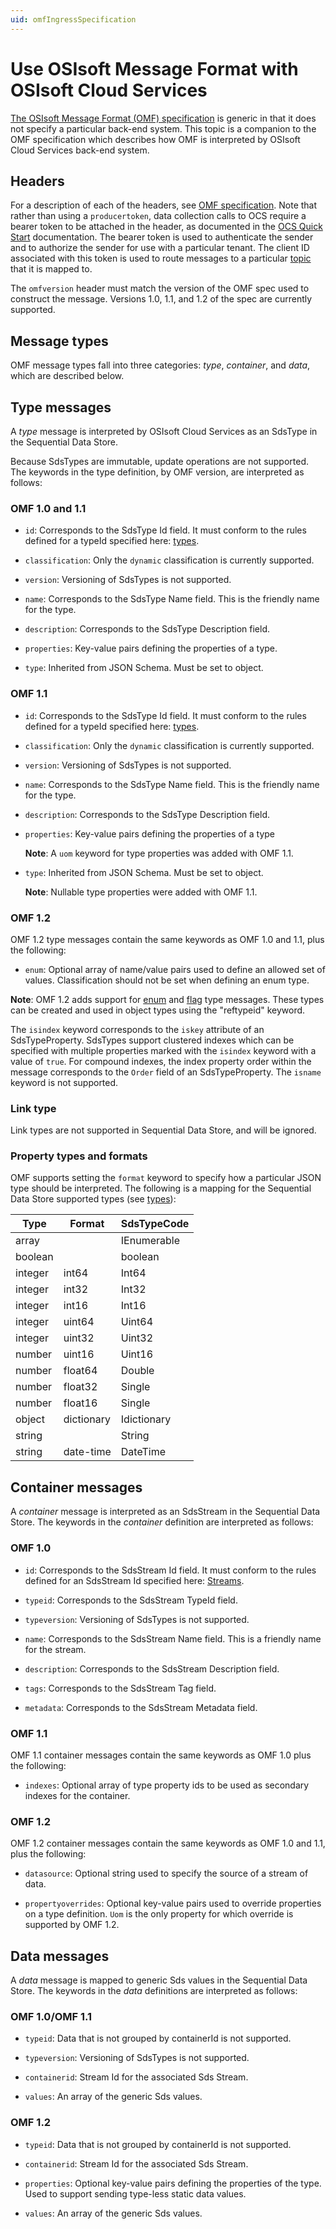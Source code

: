 ```yaml
---    
uid: omfIngressSpecification
---
```


# Use OSIsoft Message Format with OSIsoft Cloud Services

[The OSIsoft Message Format (OMF) specification](http://omf-docs.osisoft.com) is generic in that it does not specify a particular back-end system. This topic is a companion to the OMF specification which describes how OMF is interpreted by OSIsoft Cloud Services back-end system. 

## Headers

For a description of each of the headers, see [OMF specification](http://omf-docs.osisoft.com). Note that rather than using a ``producertoken``, data collection calls to OCS require a bearer token to be attached in the header, as documented in the [OCS Quick Start](xref:sdsQuickStart) documentation. The bearer token is used to authenticate the sender and to authorize the sender for use with a particular tenant. The client ID associated with this token is used to route messages to a particular [topic](xref:omfIngressTopics) that it is mapped to.

The ``omfversion`` header must match the version of the OMF spec used to construct the message.
Versions 1.0, 1.1, and 1.2 of the spec are currently supported. 

## Message types

OMF message types fall into three categories: *type*, *container*, and *data*, which are described below. 

## Type messages

A *type* message is interpreted by OSIsoft Cloud Services as an SdsType in the Sequential Data Store. 

Because SdsTypes are immutable, update operations are not supported. The keywords in the type definition, by OMF version, are interpreted as follows:

### OMF 1.0 and 1.1

+ ``id``: Corresponds to the SdsType Id field. It must conform to the rules defined for a 
  typeId specified here: [types](xref:sdsTypes).

+ ``classification``: Only the ``dynamic`` classification is currently supported.

+ ``version``: Versioning of SdsTypes is not supported.

+ ``name``: Corresponds to the SdsType Name field. This is the friendly name for the type.

+ ``description``: Corresponds to the SdsType Description field. 

+ ``properties``: Key-value pairs defining the properties of a type.

+ ``type``: Inherited from JSON Schema. Must be set to object. 

### OMF 1.1

+ ``id``: Corresponds to the SdsType Id field. It must conform to the rules defined for a 
  typeId specified here: [types](xref:sdsTypes).

+ ``classification``: Only the ``dynamic`` classification is currently supported.

+ ``version``: Versioning of SdsTypes is not supported.

+ ``name``: Corresponds to the SdsType Name field. This is the friendly name for the type.

+ ``description``: Corresponds to the SdsType Description field. 

+ ``properties``: Key-value pairs defining the properties of a type

  **Note**: A `uom` keyword for type properties was added with OMF 1.1.
    
+ ``type``: Inherited from JSON Schema. Must be set to object.

  **Note**: Nullable type properties were added with OMF 1.1.
      
### OMF 1.2

OMF 1.2 type messages contain the same keywords as OMF 1.0 and 1.1, plus the following:

+ ``enum``: Optional array of name/value pairs used to define an allowed set of values. Classification should not be set when defining an enum type.

**Note**: OMF 1.2 adds support for [enum](https://omf-docs.osisoft.com/documentation_v12/Types/Enum_Type.html) and [flag](https://omf-docs.osisoft.com/documentation_v12/Types/Type_Properties_and_Formats.html) type messages. These types can be created and used in object types using the "reftypeid" keyword. 

The ``isindex`` keyword corresponds to the ``iskey`` attribute of an SdsTypeProperty. SdsTypes support clustered indexes which can be specified with multiple properties marked with the ``isindex`` keyword with a value of ``true``. For compound indexes, the index property order within the message corresponds to the ``Order`` field of an SdsTypeProperty. The ``isname`` keyword is not supported.

### Link type

Link types are not supported in Sequential Data Store, and will be ignored.

<!--deleting per Chris feedback
### Span type
  Span types are not supported in Sequential Data Store.
-->

### Property types and formats

OMF supports setting the ``format`` keyword to specify how a particular JSON type should be interpreted. The following is a mapping for the Sequential Data Store supported types (see [types](xref:sdsTypes)):

| Type | Format | SdsTypeCode |
|--|--|--|
| array |  | IEnumerable |
| boolean |  | boolean |
| integer | int64 | Int64 |
| integer | int32 | Int32 |
| integer | int16 | Int16 |
| integer | uint64 | Uint64 |
| integer | uint32 | Uint32 |
| number | uint16 | Uint16 |
| number | float64 | Double |
| number | float32 | Single |
| number | float16 | Single |
| object | dictionary | Idictionary |
| string |  | String |
| string | date-time | DateTime |

## Container messages

A *container* message is interpreted as an SdsStream in the Sequential Data Store. The keywords 
in the *container* definition are interpreted as follows:

### OMF 1.0

* ``id``: Corresponds to the SdsStream Id field. It must conform to the rules defined for an SdsStream Id specified here: [Streams](xref:sdsStreams#streams).

* ``typeid``: Corresponds to the SdsStream TypeId field.

* ``typeversion``: Versioning of SdsTypes is not supported.

* ``name``: Corresponds to the SdsStream Name field. This is a friendly name for the stream.

* ``description``: Corresponds to the SdsStream Description field.

* ``tags``: Corresponds to the SdsStream Tag field. 

* ``metadata``: Corresponds to the SdsStream Metadata field.        

### OMF 1.1

 OMF 1.1 container messages contain the same keywords as OMF 1.0 plus the following:

* ``indexes``: Optional array of type property ids to be used as secondary indexes for the container.

### OMF 1.2

OMF 1.2 container messages contain the same keywords as OMF 1.0 and 1.1, plus the following:

* ``datasource``: Optional string used to specify the source of a stream of data.

* ``propertyoverrides``: Optional key-value pairs used to override properties on a type definition. `Uom` is the only property for which override is supported by OMF 1.2.

## Data messages

A *data* message is mapped to generic Sds values in the Sequential Data Store. The keywords in the 
*data* definitions are interpreted as follows:

### OMF 1.0/OMF 1.1

* ``typeid``: Data that is not grouped by containerId is not supported.

* ``typeversion``: Versioning of SdsTypes is not supported.

* ``containerid``: Stream Id for the associated Sds Stream.

* ``values``: An array of the generic Sds values.

### OMF 1.2

* ``typeid``: Data that is not grouped by containerId is not supported.

* ``containerid``: Stream Id for the associated Sds Stream.

* ``properties``:    Optional key-value pairs defining the properties of the type. Used to support sending type-less static data values.

* ``values``: An array of the generic Sds values.
